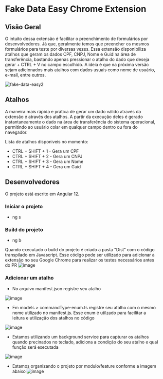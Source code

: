 # Fake Data Easy Chrome Extension
## Visão Geral
O intuito dessa extensão é facilitar o preenchimento de formulários por desenvolvedores. Já que, geralmente temos que preencher os mesmos formulários para teste por diversas vezes.
Essa extensão disponibiliza atalhos que geram os dados CPF, CNPJ, Nome e Guid na área de transferência, bastando apenas pressionar o atalho do dado que deseja gerar + CTRL + V no campo escolhido.
A ideia é que na próxima versão sejam adicionados mais atalhos com dados usuais como nome de usuário, e-mail, entre outros.

![fake-data-easy2](https://user-images.githubusercontent.com/12072278/125501518-8a9d09ee-f20a-4513-87f2-ea6428a7b78f.gif)

## Atalhos

A maneira mais rápida e prática de gerar um dado válido através da extensão é através dos atalhos. A partir da execução deles é gerado instantaneamente o dado na área de transferência do sistema operacional, permitindo ao usuário colar em qualquer campo dentro ou fora do navegador. 

Lista de atalhos disponiveis no momento:

- CTRL + SHIFT + 1 - Gera um CPF
- CTRL + SHIFT + 2 - Gera um CNPJ
- CTRL + SHIFT + 3 - Gera um Nome 
- CTRL + SHIFT + 4 - Gera um Guid

## Desenvolvedores
O projeto está escrito em Angular 12.

### Iniciar o projeto
- ng s

### Build do projeto
- ng b

Quando executado o build do projeto é criado a pasta "Dist" com o código transpilado em Javascript. Esse código pode ser utilizado para adicionar a extensão no seu Google Chrome para realizar os testes necessários antes do PR
![image](https://user-images.githubusercontent.com/12072278/125503405-a20deef5-38e9-4f37-96d5-371150593a54.png)

### Adicionar um atalho

- No arquivo manifest.json registre seu atalho 

![image](https://user-images.githubusercontent.com/12072278/125504032-320c2b4d-e1ab-4793-92fa-67ad610bc9b7.png)

- Em models > commandType-enum.ts registre seu atalho com o mesmo nome utilizado no manifest.js. Esse enum é utilzado para facilitar a leitura e utilização dos atalhos no código

![image](https://user-images.githubusercontent.com/12072278/125504266-6ec4ad53-6546-467e-b7ca-ff13ba741d66.png)

- Estamos utilizando um background service para capturar os atalhos quando precinados no teclado, adiciona a condição do seu atalho e qual função será executada 

![image](https://user-images.githubusercontent.com/12072278/125504497-9bb904b7-d103-4514-8734-e2c57b804461.png)

- Estamos organizando o projeto por modulo/feature conforme a imagem abaixo
![image](https://user-images.githubusercontent.com/12072278/125511368-cdfc0b18-520c-4bcb-b39f-31002508fe96.png)





